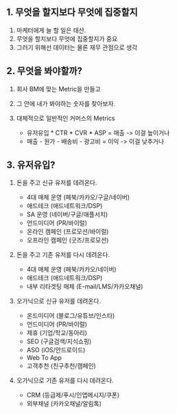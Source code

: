 

## 1. 무엇을 할지보다 무엇에 집중할지

1. 마케터에게 늘 할 일은 태산. 
2. 무엇을 할지보다 무엇에 집중할지가 중요
3. 그러기 위해선 데이터는 물론 재무 관점으로 생각

## 2. 무엇을 봐야할까?

1. 회사 BM에 맞는 Metric을 만들고
2. 그 안에 내가 봐야하는 숫자를 찾아보자.
3. 대체적으로 일반적인 커머스의 Metrics

    - 유저유입 * CTR * CVR * ASP = 매출 -> 이걸 높이거나
    - 매출 - 원가 - 배송비 - 광고비 = 이익 -> 이걸 낮추거나

## 3. 유저유입?

1. 돈을 주고 신규 유저를 데려온다.
    - 4대 매체 운영 (페북/카카오/구글/네이버)
    - 애드테크 (애드네트워크/DSP)
    - SA 운영 (네이버/구글/애플서치)
    - 언드미디어 (PR/바이럴)
    - 온라인 캠페인 (프로모션/바이럴)
    - 오프라인 캠페인 (굿즈/프로모션)

2. 돈을 주고 기존 유저를 다시 데려온다.
    - 4대 매체 운영 (페북/카카오/네이버)
    - 애드테크 (애드네트워크/DSP)
    - 내부 리타겟팅 매체 (E-mail/LMS/카카오채널)

3. 오가닉으로 신규 유저를 데려온다.
    - 온드미디어 (블로그/유튜브/인스타)
    - 언드미디어 (PR/바이럴)
    - 제휴 (기업/학교/동아리)
    - SEO (구글검색/지식쇼핑)
    - ASO (iOS/안드로이드)
    - Web To App 
    - 고객추천 (친구추천/캠페인)

4. 오가닉으로 기존 유저를 다시 데려온다.
    - CRM (등급제/푸시/인앱메시지/쿠폰)
    - 외부채널 (카카오채널/알림톡)
